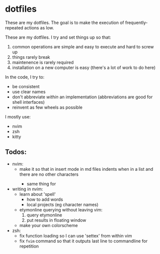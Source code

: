 # dotfiles

These are my dotfiles. The goal is to make the execution of frequently-repeated actions as low.

These are my dotfiles. I try and set things up so that:

1. common operations are simple and easy to execute and hard to screw up
2. things rarely break
3. maintenence is rarely required
4. installation on a new computer is easy (there's a lot of work to do here)

In the code, I try to:

- be consistent
- use clear names
- don't abbreviate _within_ an implementation (abbreviations are good for shell interfaces)
- reinvent as few wheels as possible

I mostly use:

- nvim
- zsh
- kitty


## Todos:
- nvim:
    - make it so that <tab> in insert mode in md files indents when in a list and there are no other characters
        - same thing for <shift-tab>
- writing in nvim:
    - learn about 'spell'
        - how to add words
        - local projects (eg character names)
    - etymonline querying without leaving vim:
        1. query etymonline
        2. put results in floating window
    - make your own colorscheme
- zsh:
    - fix function loading so I can use 'settex' from within vim
    - fix `fvim` command so that it outputs last line to commandline for repetition

